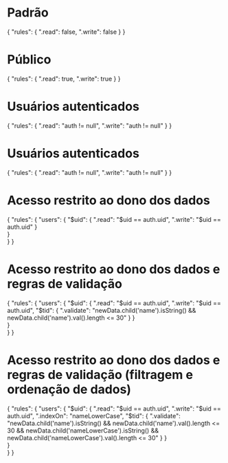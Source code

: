 # Padrão
{
  "rules": {
    ".read": false,
    ".write": false
  }
}

# Público
{
  "rules": {
    ".read": true,
    ".write": true
  }
}

# Usuários autenticados
{
  "rules": {
    ".read": "auth != null",
    ".write": "auth != null"
  }
}

# Usuários autenticados
{
  "rules": {
    ".read": "auth != null",
    ".write": "auth != null"
  }
}

# Acesso restrito ao dono dos dados
{
  "rules": {
    "users": {
      "$uid": {
        ".read": "$uid == auth.uid",
        ".write": "$uid == auth.uid"
      }  
    }    
  }
}

# Acesso restrito ao dono dos dados e regras de validação
{
  "rules": {
    "users": {
      "$uid": {
        ".read": "$uid == auth.uid",
        ".write": "$uid == auth.uid",
        "$tid": {
          ".validate": "newData.child('name').isString() && newData.child('name').val().length <= 30"
        }
      }  
    }    
  }
}

# Acesso restrito ao dono dos dados e regras de validação (filtragem e ordenação de dados)
{
  "rules": {
    "users": {
      "$uid": {
        ".read": "$uid == auth.uid",
        ".write": "$uid == auth.uid",
        ".indexOn": "nameLowerCase",
        "$tid": {
          ".validate": "newData.child('name').isString() && newData.child('name').val().length <= 30 && newData.child('nameLowerCase').isString() && newData.child('nameLowerCase').val().length <= 30"
        }
      }  
    }    
  }
}